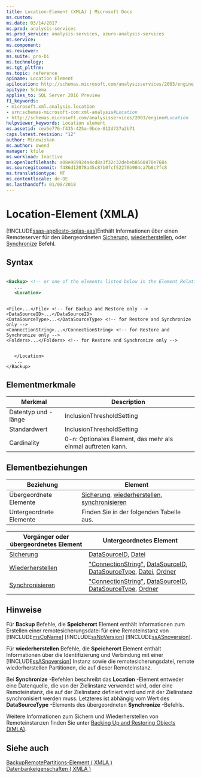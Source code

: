 ```yaml
---
title: Location-Element (XMLA) | Microsoft Docs
ms.custom: 
ms.date: 03/14/2017
ms.prod: analysis-services
ms.prod_service: analysis-services, azure-analysis-services
ms.service: 
ms.component: 
ms.reviewer: 
ms.suite: pro-bi
ms.technology: 
ms.tgt_pltfrm: 
ms.topic: reference
apiname: Location Element
apilocation: http://schemas.microsoft.com/analysisservices/2003/engine
apitype: Schema
applies_to: SQL Server 2016 Preview
f1_keywords:
- microsoft.xml.analysis.location
- urn:schemas-microsoft-com:xml-analysis#Location
- http://schemas.microsoft.com/analysisservices/2003/engine#Location
helpviewer_keywords: Location element
ms.assetid: cea5e776-f435-425a-9bce-812d727a2b71
caps.latest.revision: "12"
author: Minewiskan
ms.author: owend
manager: kfile
ms.workload: Inactive
ms.openlocfilehash: a08e989924a4cd8a3f32c32debeb8560470e7684
ms.sourcegitcommit: f486d12078a45c87b0fcf52270b904ca7b0c7fc8
ms.translationtype: MT
ms.contentlocale: de-DE
ms.lasthandoff: 01/08/2018
---
```

# <a name="location-element-xmla"></a>Location-Element (XMLA)
[!INCLUDE[ssas-appliesto-sqlas-aas](../../../includes/ssas-appliesto-sqlas-aas.md)]Enthält Informationen über einen Remoteserver für den übergeordneten [Sicherung](../../../analysis-services/xmla/xml-elements-commands/backup-element-xmla.md), [wiederherstellen](../../../analysis-services/xmla/xml-elements-commands/restore-element-xmla.md), oder [Synchronize](../../../analysis-services/xmla/xml-elements-commands/synchronize-element-xmla.md) Befehl.  
  
## <a name="syntax"></a>Syntax  
  
```xml  
  
<Backup> <!-- or one of the elements listed below in the Element Relationships table -->  
   ...  
   <Location>  
```  
  
```  
  
<File>...</File> <!-- for Backup and Restore only -->  
<DataSourceID>...</DataSourceID>  
<DataSourceType>...</DataSourceType> <!-- for Restore and Synchronize only -->  
<ConnectionString>...</ConnectionString> <!-- for Restore and Synchronize only -->  
<Folders>...</Folders> <!-- for Restore and Synchronize only -->  
```  
  
```  
  
   </Location>  
   ...  
</Backup>  
```  
  
## <a name="element-characteristics"></a>Elementmerkmale  
  
|Merkmal|Description|  
|--------------------|-----------------|  
|Datentyp und -länge|InclusionThresholdSetting|  
|Standardwert|InclusionThresholdSetting|  
|Cardinality|0-n: Optionales Element, das mehr als einmal auftreten kann.|  
  
## <a name="element-relationships"></a>Elementbeziehungen  
  
|Beziehung|Element|  
|------------------|-------------|  
|Übergeordnete Elemente|[Sicherung](../../../analysis-services/xmla/xml-elements-commands/backup-element-xmla.md), [wiederherstellen](../../../analysis-services/xmla/xml-elements-commands/restore-element-xmla.md), [synchronisieren](../../../analysis-services/xmla/xml-elements-commands/synchronize-element-xmla.md)|  
|Untergeordnete Elemente|Finden Sie in der folgenden Tabelle aus.|  
  
|Vorgänger oder übergeordnetes Element|Untergeordnetes Element|  
|------------------------|-------------------|  
|[Sicherung](../../../analysis-services/xmla/xml-elements-commands/backup-element-xmla.md)|[DataSourceID](../../../analysis-services/xmla/xml-elements-properties/datasourceid-element-xmla.md), [Datei](../../../analysis-services/xmla/xml-elements-properties/file-element-xmla.md)|  
|[Wiederherstellen](../../../analysis-services/xmla/xml-elements-commands/restore-element-xmla.md)|["ConnectionString"](../../../analysis-services/xmla/xml-elements-properties/connectionstring-element-xmla.md), [DataSourceID](../../../analysis-services/xmla/xml-elements-properties/datasourceid-element-xmla.md), [DataSourceType](../../../analysis-services/xmla/xml-elements-properties/datasourcetype-element-xmla.md), [Datei](../../../analysis-services/xmla/xml-elements-properties/file-element-xmla.md), [Ordner](../../../analysis-services/xmla/xml-elements-properties/folders-element-xmla.md)|  
|[Synchronisieren](../../../analysis-services/xmla/xml-elements-commands/synchronize-element-xmla.md)|["ConnectionString"](../../../analysis-services/xmla/xml-elements-properties/connectionstring-element-xmla.md), [DataSourceID](../../../analysis-services/xmla/xml-elements-properties/datasourceid-element-xmla.md), [DataSourceType](../../../analysis-services/xmla/xml-elements-properties/datasourcetype-element-xmla.md), [Ordner](../../../analysis-services/xmla/xml-elements-properties/folders-element-xmla.md)|  
  
## <a name="remarks"></a>Hinweise  
 Für **Backup** Befehle, die **Speicherort** Element enthält Informationen zum Erstellen einer remotesicherungsdatei für eine Remoteinstanz von [!INCLUDE[msCoName](../../../includes/msconame-md.md)] [!INCLUDE[ssNoVersion](../../../includes/ssnoversion-md.md)] [!INCLUDE[ssASnoversion](../../../includes/ssasnoversion-md.md)].  
  
 Für **wiederherstellen** Befehle, die **Speicherort** Element enthält Informationen über die Identifizierung und Verbindung mit einer [!INCLUDE[ssASnoversion](../../../includes/ssasnoversion-md.md)] Instanz sowie die remotesicherungsdatei, remote wiederherstellen Partitionen, die auf dieser Remoteinstanz.  
  
 Bei **Synchronize** -Befehlen beschreibt das **Location** -Element entweder eine Datenquelle, die von der Zielinstanz verwendet wird, oder eine Remoteinstanz, die auf der Zielinstanz definiert wird und mit der Zielinstanz synchronisiert werden muss. Letzteres ist abhängig vom Wert des **DataSourceType** -Elements des übergeordneten **Synchronize** -Befehls.  
  
 Weitere Informationen zum Sichern und Wiederherstellen von Remoteinstanzen finden Sie unter [Backing Up and Restoring Objects (XMLA)](../../../analysis-services/multidimensional-models-scripting-language-assl-xmla/backing-up-restoring-and-synchronizing-databases-xmla.md).  
  
## <a name="see-also"></a>Siehe auch  
 [BackupRemotePartitions-Element &#40; XMLA &#41;](../../../analysis-services/xmla/xml-elements-properties/backupremotepartitions-element-xmla.md)   
 [Datenbankeigenschaften &#40; XMLA &#41;](../../../analysis-services/xmla/xml-elements-properties/xml-elements-properties.md)  
  
  
